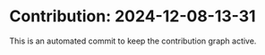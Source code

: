 # Contribution: 2024-12-08-13-31
This is an automated commit to keep the contribution graph active.
